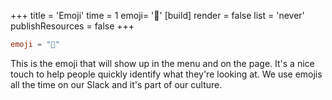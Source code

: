 +++
title = 'Emoji'
time = 1
emoji= '🙂'
[build]
  render = false
  list = 'never'
  publishResources = false
+++

```toml
emoji = "🎽"
```

This is the emoji that will show up in the menu and on the page. It's a nice touch to help people quickly identify what they're looking at. We use emojis all the time on our Slack and it's part of our culture.
